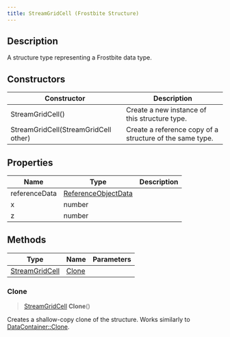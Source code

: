 ```yaml
---
title: StreamGridCell (Frostbite Structure)
---
```

## Description

A structure type representing a Frostbite data type.

## Constructors

| Constructor                          | Description                                              |
| ------------------------------------ | -------------------------------------------------------- |
| StreamGridCell()                     | Create a new instance of this structure type.            |
| StreamGridCell(StreamGridCell other) | Create a reference copy of a structure of the same type. |

## Properties

| Name          | Type                                       | Description |
| ------------- | ------------------------------------------ | ----------- |
| referenceData | [ReferenceObjectData](ReferenceObjectData) |             |
| x             | number                                     |             |
| z             | number                                     |             |

## Methods

| Type                             | Name            | Parameters |
| -------------------------------- | --------------- | ---------- |
| [StreamGridCell](StreamGridCell) | [Clone](#clone) |            |

### Clone

> [StreamGridCell](StreamGridCell) **Clone**()

Creates a shallow-copy clone of the structure. Works similarly to [DataContainer::Clone](/vext/ref/cls/shr/datacontainer#clone).
